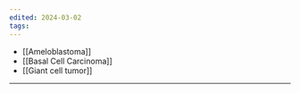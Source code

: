 ```yaml
---
edited: 2024-03-02
tags:
---
```

- [[Ameloblastoma]]
- [[Basal Cell Carcinoma]] 
- [[Giant cell tumor]] 

---
